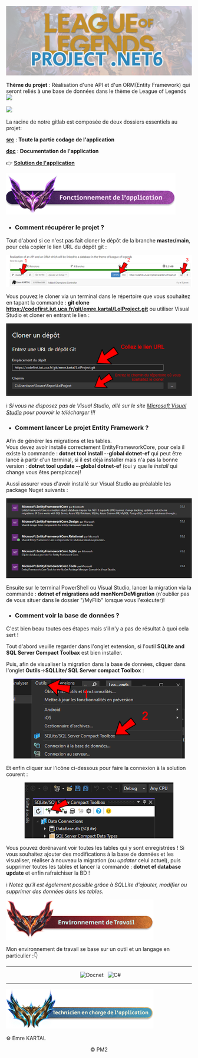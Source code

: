 <div align = center>

![Comment cloner](doc/Images/Banner.png)

</div>


**Thème du projet** : Réalisation d'une API et d'un ORM(Entity Framework) qui seront reliés à une base de données dans le thème de League of Legends <img src="https://logo-marque.com/wp-content/uploads/2020/11/League-of-Legends-Embleme.png" width="40" >
</br>

<img src="doc/Images/Title-Répartition.png" width="400">

La racine de notre gitlab est composée de deux dossiers essentiels au projet:

[**src**](src) : **Toute la partie codage de l'application**

[**doc**](doc) : **Documentation de l'application**

👉 [**Solution de l'application**](src/EntityFramework_LoL/Sources/LeagueOfLegends.sln)


<img src="doc/Images/Title-Fonctionnement.png" width="460" >

- ### Comment récupérer le projet ? 

Tout d'abord si ce n'est pas fait cloner le dépôt de la branche **master/main**, pour cela copier le lien URL du dépôt git :

<div align = center>

![Comment cloner](doc/Images/HowToClone.png)

</div>

Vous pouvez le cloner via un terminal dans le répertoire que vous souhaitez en tapant la commande : **git clone https://codefirst.iut.uca.fr/git/emre.kartal/LolProject.git** ou utiliser Visual Studio et cloner en entrant le lien :

<div align = center>

![Page Visual studio](doc/Images/PageVS.png)

</div>

:information_source: *Si vous ne disposez pas de Visual Studio, allé sur le site [Microsoft Visual Studio](https://visualstudio.microsoft.com/fr/downloads/) pour pouvoir le télécharger !!!*


- ### Comment lancer Le projet Entity Framework ? 

Afin de générer les migrations et les tables.
<br>
Vous devez avoir installé correctement EntityFrameworkCore, pour cela il existe la commande : **dotnet tool install --global dotnet-ef** qui peut être lancé à partir d'un terminal, si il est déjà installer mais n'a pas la bonne version : **dotnet tool update --global dotnet-ef** (oui y que le *install* qui change vous êtes perspicace)!

Aussi assurer vous d'avoir installé sur Visual Studio au préalable les package Nuget suivants : 

<div align = center>

![package nuget](doc/Images/Package_Nuget.png)

</div>

Ensuite sur le terminal PowerShell ou Visual Studio, lancer la migration via la commande : **dotnet ef migrations add monNomDeMigration** (n'oublier pas de vous situer dans le dossier "/MyFlib" lorsque vous l'exécuter)!

- ### Comment voir la base de données ?

C'est bien beau toutes ces étapes mais s’il n'y a pas de résultat à quoi cela sert !

Tout d'abord veuille  regarder dans l'onglet extension, si l'outil **SQLite and SQL Server Compact Toolbax** est bien installer.

Puis, afin de visualiser la migration dans la base de données, cliquer dans l'onglet **Outils**->**SQLLite/ SQL Server compact Toolbox** :

<div align = center>

![start BD](doc/Images/Start_BD.png)

</div>

Et enfin cliquer sur l'icône ci-dessous pour faire la connexion à la solution courent :

<div align = center>

![Connection BD](doc/Images/Connection_BD.png)

</div>

Vous pouvez dorénavant voir toutes les tables qui y sont enregistrées ! Si vous souhaitez ajouter des modifications à la base de données et les visualiser, 
réaliser à nouveau la migration (ou *updater* celui actuel), puis supprimer toutes les tables et lancer la commande : **dotnet ef database update** et enfin rafraichiser la BD !

:information_source: *Notez qu'il est également possible grâce à SQLLite d'ajouter, modifier ou supprimer des données dans les tables.*

<img src="doc/Images/Title-Environnement.png" width="400" >

Mon environnement de travail se base sur un outil et un langage en particulier :👇

<div align = center>

---

&nbsp; ![Docnet](https://img.shields.io/badge/Docnet-000?style=for-the-badge&logo=Docnet&logoColor=white&color=white)
&nbsp; ![C#](https://img.shields.io/badge/Csharp-000?style=for-the-badge&logo=csharp&logoColor=white&color=blue)

---

</div>

<img src="doc/Images/Title-Technicien.png" width="400" >

⚙️ Emre KARTAL
<br>

<div align = center>
© PM2
</div>